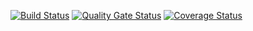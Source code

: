 [![Build Status](https://travis-ci.com/swsnu/swpp2021-team4.svg?branch=main)](https://travis-ci.com/swsnu/swpp2021-team4)
[![Quality Gate Status](https://sonarcloud.io/api/project_badges/measure?project=swsnu_swpp2021-team4&metric=alert_status)](https://sonarcloud.io/dashboard?id=swsnu_swpp2021-team4)
<a href='https://coveralls.io/github/swsnu/swpp2021-team4?branch=main'><img src='https://coveralls.io/repos/github/swsnu/swpp2021-team4/badge.svg?branch=main' alt='Coverage Status' /></a>
